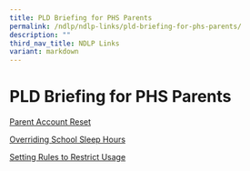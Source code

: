 ```yaml
---
title: PLD Briefing for PHS Parents
permalink: /ndlp/ndlp-links/pld-briefing-for-phs-parents/
description: ""
third_nav_title: NDLP Links
variant: markdown
---
```

<h1><b>PLD Briefing for PHS Parents</b></h1>

[Parent Account Reset](https://drive.google.com/file/d/1PibZm-tgqCYfuL3kHUtWvg_Z3iUwsqzP/view?usp=drive_link)

[Overriding School Sleep Hours](https://drive.google.com/file/d/1uznrSdUjWnHhfGxDg4RbT1hsxhojDLae/view?usp=drive_link)

[Setting Rules to Restrict Usage](https://drive.google.com/file/d/1gHE25Ub_t8MSN651jvYLrbIEmkDpjZrY/view?usp=drive_link)